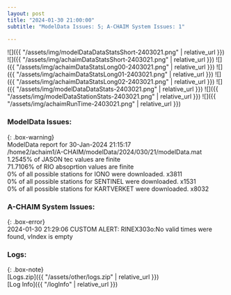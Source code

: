 ```yaml
---
layout: post
title: "2024-01-30 21:00:00"
subtitle: "ModelData Issues: 5; A-CHAIM System Issues: 1"

---
```


![]({{ "/assets/img/modelDataDataStatsShort-2403021.png" | relative_url }})
![]({{ "/assets/img/achaimDataStatsShort-2403021.png" | relative_url }})
![]({{ "/assets/img/achaimDataStatsLong00-2403021.png" | relative_url }})
![]({{ "/assets/img/achaimDataStatsLong01-2403021.png" | relative_url }})
![]({{ "/assets/img/achaimDataStatsLong02-2403021.png" | relative_url }})
![]({{ "/assets/img/modelDataDataStats-2403021.png" | relative_url }})
![]({{ "/assets/img/modelDataStationStats-2403021.png" | relative_url }})
![]({{ "/assets/img/achaimRunTime-2403021.png" | relative_url }})


### ModelData Issues:  
  
{: .box-warning}  
 ModelData report for 30-Jan-2024 21:15:17   
 /home2/achaim1/A-CHAIM/modelData/2024/030/21/modelData.mat   
 1.2545% of JASON tec values are finite   
 71.7106% of RIO absoprtion values are finite   
 0% of all possible stations for IONO were downloaded. x3811   
 0% of all possible stations for SENTINEL were downloaded. x1531   
 0% of all possible stations for KARTVERKET were downloaded. x8032   
  
### A-CHAIM System Issues:  
  
{: .box-error}  
2024-01-30 21:29:06 CUSTOM ALERT: RINEX303o:No valid times were found, vIndex is empty  

### Logs:  
  
{: .box-note}  
[Logs.zip]({{ "/assets/other/logs.zip" | relative_url }})  
[Log Info]({{ "/logInfo" | relative_url }})  

